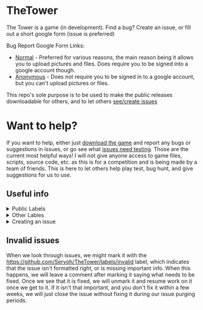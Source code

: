 # TheTower
The Tower is a game (in development). Find a bug? Create an issue, or fill out a short google form (issue is preferred)

Bug Report Google Form Links:
 - [Normal](https://docs.google.com/forms/d/e/1FAIpQLSehIdicwFMJ9jh3kMdm6nuQVU0Qn-jpgyWr21zQljG8HCPm_Q/viewform?usp=sf_link) - Preferred for various reasons, the main reason being it allows you to upload pictures and files. Does require you to be signed into a google account though.
 - [Anonymous](https://docs.google.com/forms/d/e/1FAIpQLSfd9bJ-gqP04HDDUeSnfbTVspNE24uTD_wxkuSqGvUIi6y71w/viewform?usp=sf_link) - Does not require you to be signed in to a google account, but you can't upload pictures or files.


This repo's sole purpose is to be used to make the public releases downloadable for others, and to let others [see/create issues](https://github.com/Servoh/TheTower/issues)

# Want to help?
If you want to help, either just [download the game](https://github.com/Servoh/TheTower/releases) and report any bugs or suggestions in issues, or go see what [issues need testing](https://github.com/Servoh/TheTower/issues?q=is%3Aissue+is%3Aopen+label%3A"Needs-Testing"). Those are the current most helpful ways! I will not give anyone access to game files, scripts, source code, etc. as this is for a competition and is being made by a team of friends. This is here to let others help play test, bug hunt, and give suggestions for us to use.


## Useful info

<details><summary>Public Labels</summary>
<p>
These are the labels you usually will be using when creating things here
 
 - https://github.com/Servoh/TheTower/labels/bug - Indicates that an issue is a bug

 - https://github.com/Servoh/TheTower/labels/documentation - Indicates that it is a change/improvement/addition to a documentation
 
 - https://github.com/Servoh/TheTower/labels/enhancement or https://github.com/Servoh/TheTower/labels/request - Indicates an issue is a request (i.e. feature request)
 
 - https://github.com/Servoh/TheTower/labels/question - Indicates that an issue is for a question, clarification, or further information

</p>
</details>
<details><summary>Other Lables</summary>
<p>
These labels you might see and wonder what they are for. Usually these are used by us to mark things for our purposes.

 - https://github.com/Servoh/TheTower/labels/invalid - Indicates that an issue is invalid. See [invalid issues](#invalid-issues) for more info
 
 - https://github.com/Servoh/TheTower/labels/needs-more-info - Indicates that an issue is missing some info. See [invalid issues](#) for more info
 
 - https://github.com/Servoh/TheTower/labels/pending - Indicates that an issue is waiting to be passed off by us.
 
 - https://github.com/Servoh/TheTower/labels/duplicate - Indicates an issue is a duplicate of another issue
 
 - https://github.com/Servoh/TheTower/labels/help-wanted - Indicates that one of our team members is wanting more of the team to work on the issue
 
 - https://github.com/Servoh/TheTower/labels/wontfix - Indicates that we won't work on the issue or fix it, this could be for various reasons. If we don't specify why, don't bug us about it, we didn't for a reason (usually)
</p>
</details>



<details><summary>Creating an issue</summary>
<p>
 There are some reasons why you could create an issue for things like bug reports, feature requests, etc. So here are the steps to creating one.

### 1. Create an issue from a template
  Go to the issues page, click new issue, and then select the template for the issue you want (i.e. bug report, feature request, etc).

### 2. Fill out the information
  The template should have it formatted, all you have to do is fill it in or replace things with the info you need to put down.

#### Note:
If it gets bad, we might make it so issues will have to be 'approved', essentially one of us will have to pass it off before the team starts working on it. If you see invalid on your issue, check the comments to see what we said to fix, or create a new issue with the fixes in it. If you see https://github.com/Servoh/TheTower/labels/pending on it, then it is still waiting for us to pass it off.
<! -- Add images to here! -- !>
</p>
</details>


## Invalid issues
When we look through issues, we might mark it with the https://github.com/Servoh/TheTower/labels/invalid label, which indicates that the issue isn't formatted right, or is missing important info. When this happens, we will leave a comment after marking it saying what needs to be fixed. Once we see that it is fixed, we will unmark it and resume work on it once we get to it. If it isn't that important, and you don't fix it within a few weeks, we will just close the issue without fixing it during our issue purging periods.

